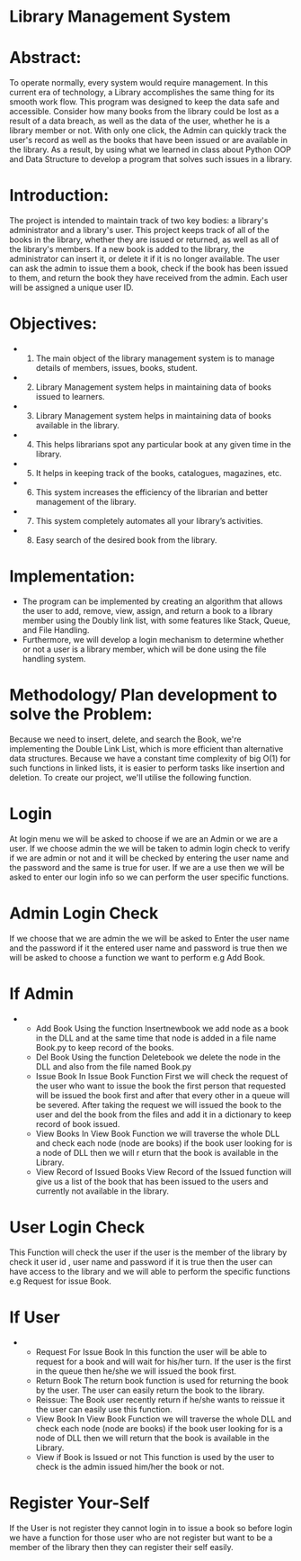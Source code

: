 # Library Management System

# Abstract:
To operate normally, every system would require management. In this current era of technology, a Library accomplishes the same thing for its smooth work flow. This program was designed to keep the data safe and accessible. Consider how many books from the library could be lost as a result of a data breach, as well as the data of the user, whether he is a library member or not. With only one click, the Admin can quickly track the user's record as well as the books that have been issued or are available in the library.
As a result, by using what we learned in class about Python OOP and Data Structure to develop a program that solves such issues in a library.

# Introduction:
The project is intended to maintain track of two key bodies: a library's administrator and a library's user. This project keeps track of all of the books in the library, whether they are issued or returned, as well as all of the library's members. If a new book is added to the library, the administrator can insert it, or delete it if it is no longer available. The user can ask the admin to issue them a book, check if the book has been issued to them, and return the book they have received from the admin. Each user will be assigned a unique user ID.

# Objectives:
- 1. The main object of the library management system is to manage details of members, issues, books, student.
- 2. Library Management system helps in maintaining data of books issued to learners.
- 3. Library Management system helps in maintaining data of books available in the library.
- 4. This helps librarians spot any particular book at any given time in the library.
- 5. It helps in keeping track of the books, catalogues, magazines, etc.
- 6. This system increases the efficiency of the librarian and better management of the library.
- 7. This system completely automates all your library’s activities.
- 8. Easy search of the desired book from the library.

# Implementation:
- The program can be implemented by creating an algorithm that allows the user to add, remove, view, assign, and return a book to a library member using the Doubly link list, with some features like Stack, Queue, and File Handling.
- Furthermore, we will develop a login mechanism to determine whether or not a user is a library member, which will be done using the file handling system.

# Methodology/ Plan development to solve the Problem:
Because we need to insert, delete, and search the Book, we're implementing the Double Link List, which is more efficient than alternative data structures. Because we have a constant time complexity of big O(1) for such functions in linked lists, it is easier to perform tasks like insertion and deletion. To create our project, we'll utilise the following function.

   # Login
   At login menu we will be asked to choose if we are an Admin or we are a user. If we choose admin the we will be taken to admin login check to verify if we are admin or not and it will be checked by entering the user name and the password and the same is true for user. If we are a use then we will be asked to enter our login info so we can perform the user specific functions.

   # Admin Login Check
   If we choose that we are admin the we will be asked to Enter the user name and the password if it the entered user name and password is true then we will be asked to choose a function we want to perform e.g Add Book.
   # If Admin 
   - 
      - Add Book
      Using the function Insertnewbook we add node as a book in the DLL and at the same
      time that node is added in a file name Book.py to keep record of the books.
      - Del Book
      Using the function Deletebook we delete the node in the DLL and also from the file
      named Book.py
      - Issue Book
      In Issue Book Function First we will check the request of the user who want to issue the book the first person that requested will be issued the book      first and after that every other in a queue will be severed. After taking the request we will issued the book to the user and del the book from the        files and add it in a dictionary to keep record of book issued.
      - View Books
      In View Book Function we will traverse the whole DLL and check each node (node are books) if the book user looking for is a node of DLL then we will r      eturn that the book is available in the Library.
      - View Record of Issued Books
      View Record of the Issued function will give us a list of the book that has been issued to the users and currently not available in the library.

   # User Login Check
   This Function will check the user if the user is the member of the library by check it user id , user name and password if it is true then the user can have access to the library and we will able to perform the specific functions e.g Request for issue Book.
   # If User
   -
      - Request For Issue Book
      In this function the user will be able to request for a book and will wait for his/her turn. If the user is the first in the queue then he/she we will  issued the book first.
      - Return Book
      The return book function is used for returning the book by the user. The user can easily return the book to the library.
      - Reissue:
      The Book user recently return if he/she wants to reissue it the user can easily use this function.
      - View Book
      In View Book Function we will traverse the whole DLL and check each node (node are books) if the book user looking for is a node of DLL then we will return that the book is available in the Library.
      - View if Book is Issued or not
      This function is used by the user to check is the admin issued him/her the book or not.

   # Register Your-Self
   If the User is not register they cannot login in to issue a book so before login we have a function for those user who are not register but want to be a member of the library then they can register their self easily.
